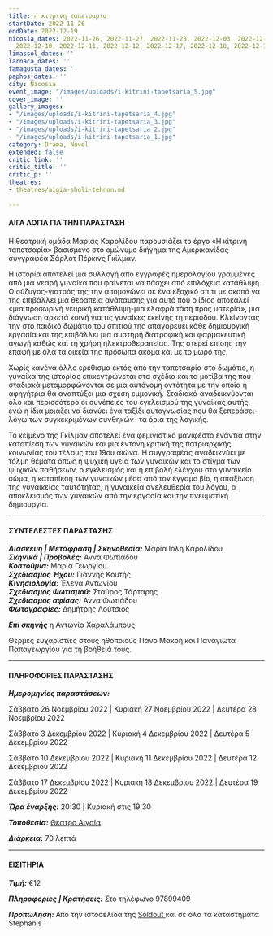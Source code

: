 ```yaml
---
title: η κιτρινη ταπετσαρια
startDate: 2022-11-26
endDate: 2022-12-19
nicosia_dates: 2022-11-26, 2022-11-27, 2022-11-28, 2022-12-03, 2022-12-04, 2022-12-05,
  2022-12-10, 2022-12-11, 2022-12-12, 2022-12-17, 2022-12-18, 2022-12-19
limassol_dates: ''
larnaca_dates: ''
famagusta_dates: ''
paphos_dates: ''
city: Nicosia
event_image: "/images/uploads/i-kitrini-tapetsaria_5.jpg"
cover_image: ''
gallery_images:
- "/images/uploads/i-kitrini-tapetsaria_4.jpg"
- "/images/uploads/i-kitrini-tapetsaria_3.jpg"
- "/images/uploads/i-kitrini-tapetsaria_2.jpg"
- "/images/uploads/i-kitrini-tapetsaria_1.jpg"
category: Drama, Novel
extended: false
critic_link: ''
critic_title: ''
critic_p: ''
theatres:
- theatres/aigia-sholi-tehnon.md

---
```

#### ΛΙΓΑ ΛΟΓΙΑ ΓΙΑ ΤΗΝ ΠΑΡΑΣΤΑΣΗ

Η θεατρική ομάδα Μαρίας Καρολίδου παρουσιάζει το έργο «Η κίτρινη ταπετσαρία» βασισμένο στο ομώνυμο διήγημα της Αμερικανίδας συγγραφέα Σάρλοτ Πέρκινς Γκίλμαν.

Η ιστορία αποτελεί μια συλλογή από εγγραφές ημερολογίου γραμμένες από μια νεαρή γυναίκα που φαίνεται να πάσχει από επιλόχεια κατάθλιψη. Ο σύζυγος-γιατρός της την απομονώνει σε ένα εξοχικό σπίτι με σκοπό να της επιβάλλει μια θεραπεία ανάπαυσης για αυτό που ο ίδιος αποκαλεί «μια προσωρινή νευρική κατάθλιψη-μια ελαφρά τάση προς υστερία», μια διάγνωση αρκετά κοινή για τις γυναίκες εκείνης τη περιόδου.  Κλείνοντας την στο παιδικό δωμάτιο του σπιτιού της απαγορεύει κάθε δημιουργική εργασία και της επιβάλλει μια αυστηρή διατροφική και φαρμακευτική αγωγή καθώς και τη χρήση ηλεκτροθεραπείας. Της στερεί επίσης την επαφή με όλα τα οικεία της πρόσωπα ακόμα και με το μωρό της.

Χωρίς κανένα άλλο ερέθισμα εκτός από την ταπετσαρία στο δωμάτιο, η γυναίκα της ιστορίας επικεντρώνεται στα σχέδια και τα μοτίβα της που σταδιακά μεταμορφώνονται σε μια αυτόνομη οντότητα με την οποία η αφηγήτρια θα αναπτύξει μια σχέση εμμονική. Σταδιακά αναδεικνύονται όλο και περισσότερο οι συνέπειες του εγκλεισμού της γυναίκας αυτής, ενώ η ίδια μοιάζει να διανύει ένα ταξίδι αυτογνωσίας που θα ξεπεράσει- λόγω των συγκεκριμένων συνθηκών- τα όρια της λογικής.

Το κείμενο της Γκίλμαν αποτελεί ένα φεμινιστικό μανιφέστο ενάντια στην καταπίεση των γυναικών και μια έντονη κριτική της πατριαρχικής κοινωνίας του τέλους του 19ου αιώνα. Η συγγραφέας αναδεικνύει με τόλμη θέματα όπως η ψυχική υγεία των γυναικών και το στίγμα των ψυχικών παθήσεων, ο εγκλεισμός και η επιβολή ελέγχου στο γυναικείο σώμα, η καταπίεση των γυναικών μέσα από τον έγγαμο βίο, η απαξίωση της γυναικείας ταυτότητας, η γυναικεία ανελευθερία του λόγου, ο αποκλεισμός των γυναικών από την εργασία και την πνευματική δημιουργία.

***

#### ΣΥΝΤΕΛΕΣΤΕΣ ΠΑΡΑΣΤΑΣΗΣ

**_Διασκευή | Μετάφραση | Σκηνοθεσία:_** Μαρία Ιόλη Καρολίδου  
**_Σκηνικά | Προβολές:_** Άννα Φωτιάδου  
**_Κοστούμια:_** Μαρία Γεωργίου  
**_Σχεδιασμός Ήχου:_** Γιάννης Κουτής  
**_Κινησιολογία:_** Έλενα Αντωνίου  
**_Σχεδιασμός Φωτισμού:_** Σταύρος Τάρταρης  
**_Σχεδιασμός αφίσας:_** Άννα Φωτιάδου  
**_Φωτογραφίες:_** Δημήτρης Λούτσιος

**_Επί σκηνής_** η Αντωνία Χαραλάμπους

Θερμές ευχαριστίες στους ηθοποιούς Πάνο Μακρή και Παναγιώτα Παπαγεωργίου για τη βοήθειά τους.

***

#### ΠΛΗΡΟΦΟΡΙΕΣ ΠΑΡΑΣΤΑΣΗΣ

**_Ημερομηνίες παραστάσεων:_** 

Σάββατο 26 Νοεμβρίου 2022 | Κυριακή 27 Νοεμβρίου 2022 | Δευτέρα 28 Νοεμβρίου 2022 

Σάββατο 3 Δεκεμβρίου 2022 | Κυριακή 4 Δεκεμβρίου 2022 | Δευτέρα 5 Δεκεμβρίου 2022

Σάββατο 10 Δεκεμβρίου 2022 | Κυριακή 11 Δεκεμβρίου 2022 | Δευτέρα 12 Δεκεμβρίου 2022

Σάββατο 17 Δεκεμβρίου 2022 | Κυριακή 18 Δεκεμβρίου 2022 | Δευτέρα 19 Δεκεμβρίου 2022

**_Ώρα έναρξης:_** 20:30 | Κυριακή στις 19:30

**_Τοποθεσία:_** [Θέατρο Αιγαία](?#map)

**_Διάρκεια:_** 70 λεπτά

***

#### ΕΙΣΙΤΗΡΙΑ

**_Τιμή:_** €12

**_Πληροφοριες | Κρατήσεις:_** Στο τηλέφωνο 97899409

**_Προπώληση:_** Απο την ιστοσελίδα της [Soldout ](https://www.soldoutticketbox.com/the-yellow-wallpaper-2022/?lang=el)και σε όλα τα καταστήματα Stephanis